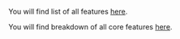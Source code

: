 You will find list of all features [here](feature_breakdown.md).

You will find breakdown of all core features [here](Enrollments_feature_breakdown.md).
